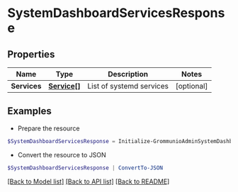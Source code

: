# SystemDashboardServicesResponse
## Properties

Name | Type | Description | Notes
------------ | ------------- | ------------- | -------------
**Services** | [**Service[]**](Service.md) | List of systemd services | [optional] 

## Examples

- Prepare the resource
```powershell
$SystemDashboardServicesResponse = Initialize-GrommunioAdminSystemDashboardServicesResponse  -Services null
```

- Convert the resource to JSON
```powershell
$SystemDashboardServicesResponse | ConvertTo-JSON
```

[[Back to Model list]](../README.md#documentation-for-models) [[Back to API list]](../README.md#documentation-for-api-endpoints) [[Back to README]](../README.md)

